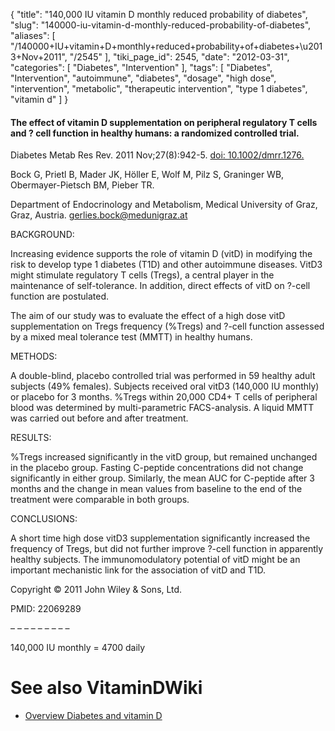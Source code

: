 {
    "title": "140,000 IU vitamin D monthly reduced probability of diabetes",
    "slug": "140000-iu-vitamin-d-monthly-reduced-probability-of-diabetes",
    "aliases": [
        "/140000+IU+vitamin+D+monthly+reduced+probability+of+diabetes+\u2013+Nov+2011",
        "/2545"
    ],
    "tiki_page_id": 2545,
    "date": "2012-03-31",
    "categories": [
        "Diabetes",
        "Intervention"
    ],
    "tags": [
        "Diabetes",
        "Intervention",
        "autoimmune",
        "diabetes",
        "dosage",
        "high dose",
        "intervention",
        "metabolic",
        "therapeutic intervention",
        "type 1 diabetes",
        "vitamin d"
    ]
}


#### The effect of vitamin D supplementation on peripheral regulatory T cells and ? cell function in healthy humans: a randomized controlled trial.

Diabetes Metab Res Rev. 2011 Nov;27(8):942-5. [doi: 10.1002/dmrr.1276.](https://doi.org/10.1002/dmrr.1276.)

Bock G, Prietl B, Mader JK, Höller E, Wolf M, Pilz S, Graninger WB, Obermayer-Pietsch BM, Pieber TR.

Department of Endocrinology and Metabolism, Medical University of Graz, Graz, Austria. gerlies.bock@medunigraz.at

BACKGROUND:

Increasing evidence supports the role of vitamin D (vitD) in modifying the risk to develop type 1 diabetes (T1D) and other autoimmune diseases. VitD3 might stimulate regulatory T cells (Tregs), a central player in the maintenance of self-tolerance. In addition, direct effects of vitD on ?-cell function are postulated. 

The aim of our study was to evaluate the effect of a high dose vitD supplementation on Tregs frequency (%Tregs) and ?-cell function assessed by a mixed meal tolerance test (MMTT) in healthy humans.

METHODS:

A double-blind, placebo controlled trial was performed in 59 healthy adult subjects (49% females). Subjects received oral vitD3 (140,000 IU monthly) or placebo for 3 months. %Tregs within 20,000 CD4+ T cells of peripheral blood was determined by multi-parametric FACS-analysis. A liquid MMTT was carried out before and after treatment.

RESULTS:

%Tregs increased significantly in the vitD group, but remained unchanged in the placebo group. Fasting C-peptide concentrations did not change significantly in either group. Similarly, the mean AUC for C-peptide after 3 months and the change in mean values from baseline to the end of the treatment were comparable in both groups.

CONCLUSIONS:

A short time high dose vitD3 supplementation significantly increased the frequency of Tregs, but did not further improve ?-cell function in apparently healthy subjects. The immunomodulatory potential of vitD might be an important mechanistic link for the association of vitD and T1D.

Copyright © 2011 John Wiley & Sons, Ltd.

PMID: 22069289

– – – – – – – – – 

140,000 IU monthly = 4700 daily

# See also VitaminDWiki

* [Overview Diabetes and vitamin D](/posts/overview-diabetes-and-vitamin-d)